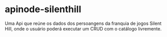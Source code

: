 # apinode-silenthill
Uma Api que reúne os dados dos persoangens da franquia de jogos Silent Hill, onde o usuário poderá executar um CRUD com o catálogo livremente.
